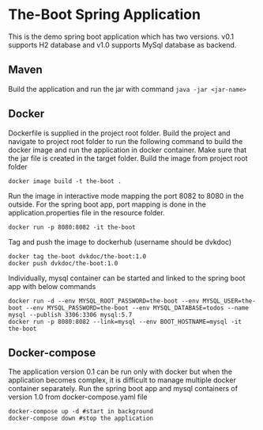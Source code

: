 # The-Boot Spring Application
This is the demo spring boot application which has two versions. v0.1 supports H2 database and v1.0 supports MySql database as backend.
## Maven
Build the application and run the jar with command ``` java -jar <jar-name> ```
## Docker
Dockerfile is supplied in the project root folder. Build the project and navigate to project root folder to run the following command to build the docker image and run the application in docker container. 
Make sure that the jar file is created in the target folder.
Build the image from project root folder

```
docker image build -t the-boot .
```
Run the image in interactive mode mapping the port 8082 to 8080 in the outside. For the spring boot app, port mapping is done in the application.properties file in the resource folder.

```
docker run -p 8080:8082 -it the-boot
```
Tag and push the image to dockerhub (username should be dvkdoc)

```
docker tag the-boot dvkdoc/the-boot:1.0 
docker push dvkdoc/the-boot:1.0
```

Individually, mysql container can be started and linked to the spring boot app with below commands

```
docker run -d --env MYSQL_ROOT_PASSWORD=the-boot --env MYSQL_USER=the-boot --env MYSQL_PASSWORD=the-boot --env MYSQL_DATABASE=todos --name mysql --publish 3306:3306 mysql:5.7
docker run -p 8080:8082 --link=mysql --env BOOT_HOSTNAME=mysql -it the-boot
```

## Docker-compose
The application version 0.1 can be run only with docker but when the application becomes complex, it is difficult to manage multiple docker container separately. 
Run the spring boot app and mysql containers of version 1.0 from docker-compose.yaml file

```
docker-compose up -d #start in background
docker-compose down #stop the application
```
